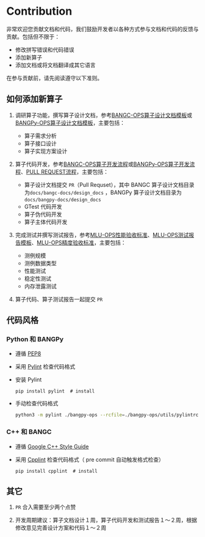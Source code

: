# Contribution

非常欢迎您贡献文档和代码，我们鼓励开发者以各种方式参与文档和代码的反馈与贡献。包括但不限于：

- 修改拼写错误和代码错误
- 添加新算子
- 添加文档或将文档翻译成其它语言

在参与贡献前，请先阅读遵守以下准则。

## 如何添加新算子

1. 调研算子功能，撰写算子设计文档，参考[BANGC-OPS算子设计文档模板](docs/bangc-docs/BANGC-OPS算子设计文档模板.md)或[BANGPy-OPS算子设计文档模板](docs/bangpy-docs/BANGPy-OPS算子设计文档模板.md)，主要包括：
    - 算子需求分析
    - 算子接口设计
    - 算子实现方案设计

2. 算子代码开发，参考[BANGC-OPS算子开发流程](docs/bangc-docs/BANGC-OPS算子开发流程.md)或[BANGPy-OPS算子开发流程](docs/bangpy-docs/BANGPy-OPS算子开发流程.md)、[PULL REQUEST流程](./docs/pr.md)，主要包括：
    - 算子设计文档提交 `PR`（Pull Requset），其中 BANGC 算子设计文档目录为`docs/bangc-docs/design_docs` ，BANGPy 算子设计文档目录为`docs/bangpy-docs/design_docs`
    - GTest 代码开发
    - 算子伪代码开发
    - 算子主体代码开发

3. 完成测试并撰写测试报告，参考[MLU-OPS性能验收标准](docs/MLU-OPS性能验收标准.md)、[MLU-OPS测试报告模板](docs/MLU-OPS测试报告模板.md)、[MLU-OPS精度验收标准](docs/MLU-OPS精度验收标准.md)，主要包括：
    - 测例规模
    - 测例数据类型
    - 性能测试 
    - 稳定性测试
    - 内存泄露测试
    
4. 算子代码、算子测试报告一起提交 `PR`

## 代码风格

### Python 和 BANGPy 

- 遵循 [PEP8](https://www.python.org/dev/peps/pep-0008/)

- 采用 [Pylint](https://pypi.org/project/pylint/) 检查代码格式

- 安装 Pylint

    ```shell
    pip install pylint  # install
    ```

- 手动检查代码格式

    ```bash
    python3 -m pylint ./bangpy-ops --rcfile=./bangpy-ops/utils/pylintrc
    ```

### C++ 和 BANGC

- 遵循 [Google C++ Style Guide](https://google.github.io/styleguide/cppguide.html)

- 采用 [Cpplint](https://pypi.org/project/cpplint/) 检查代码格式（ pre commit 自动触发格式检查）

    ```shell
    pip install cpplint  # install
    ```

## 其它

1.  `PR` 合入需要至少两个点赞

2. 开发周期建议：算子文档设计１周，算子代码开发和测试报告１～２周，根据修改意见完善设计方案和代码１～２周